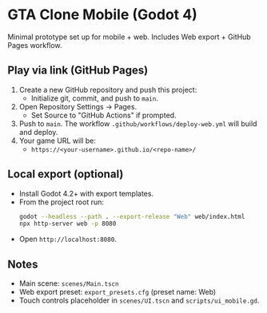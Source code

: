 # GTA Clone Mobile (Godot 4)

Minimal prototype set up for mobile + web. Includes Web export + GitHub Pages workflow.

## Play via link (GitHub Pages)
1. Create a new GitHub repository and push this project:
   - Initialize git, commit, and push to `main`.
2. Open Repository Settings → Pages.
   - Set Source to "GitHub Actions" if prompted.
3. Push to `main`. The workflow `.github/workflows/deploy-web.yml` will build and deploy.
4. Your game URL will be:
   - `https://<your-username>.github.io/<repo-name>/`

## Local export (optional)
- Install Godot 4.2+ with export templates.
- From the project root run:
  ```bash
  godot --headless --path . --export-release "Web" web/index.html
  npx http-server web -p 8080
  ```
- Open `http://localhost:8080`.

## Notes
- Main scene: `scenes/Main.tscn`
- Web export preset: `export_presets.cfg` (preset name: Web)
- Touch controls placeholder in `scenes/UI.tscn` and `scripts/ui_mobile.gd`.